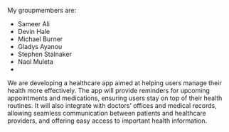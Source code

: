 My groupmembers are:
- Sameer Ali
- Devin Hale
- Michael Burner
- Gladys Ayanou
- Stephen Stalnaker
- Naol Muleta
- 
 We are developing a healthcare app aimed at helping users manage their health more effectively. The app will provide reminders for upcoming appointments and medications, ensuring users stay on top of their health routines. It will also integrate with doctors’ offices and medical records, allowing seamless communication between patients and healthcare providers, and offering easy access to important health information.
